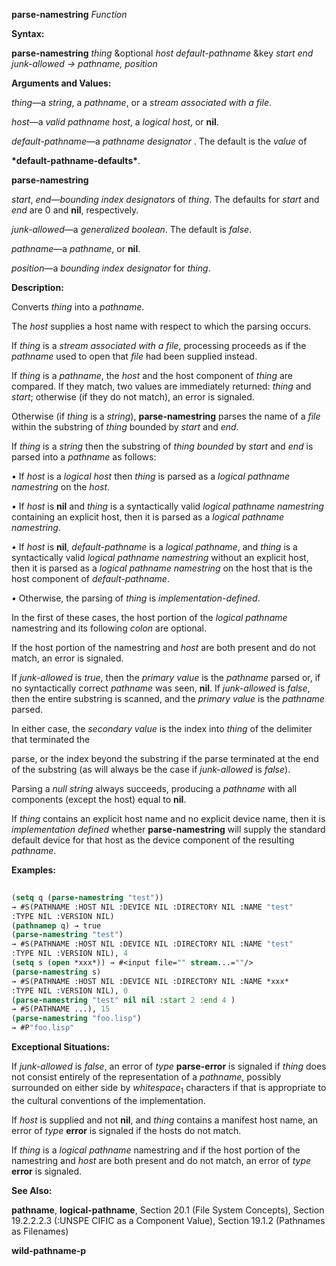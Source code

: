 **parse-namestring** *Function* 



**Syntax:** 



**parse-namestring** *thing* &amp;optional *host default-pathname* &amp;key *start end junk-allowed → pathname, position* 



**Arguments and Values:** 



*thing*—a *string*, a *pathname*, or a *stream associated with a file*. 



*host*—a *valid pathname host*, a *logical host*, or **nil**. 



*default-pathname*—a *pathname designator* . The default is the *value* of 



**\*default-pathname-defaults\***. 







 



 



**parse-namestring** 



*start*, *end*—*bounding index designators* of *thing*. The defaults for *start* and *end* are 0 and **nil**, respectively. 



*junk-allowed*—a *generalized boolean*. The default is *false*. 



*pathname*—a *pathname*, or **nil**. 



*position*—a *bounding index designator* for *thing*. 



**Description:** 



Converts *thing* into a *pathname*. 



The *host* supplies a host name with respect to which the parsing occurs. 



If *thing* is a *stream associated with a file*, processing proceeds as if the *pathname* used to open that *file* had been supplied instead. 



If *thing* is a *pathname*, the *host* and the host component of *thing* are compared. If they match, two values are immediately returned: *thing* and *start*; otherwise (if they do not match), an error is signaled. 



Otherwise (if *thing* is a *string*), **parse-namestring** parses the name of a *file* within the substring of *thing* bounded by *start* and *end*. 



If *thing* is a *string* then the substring of *thing bounded* by *start* and *end* is parsed into a *pathname* as follows: 



*•* If *host* is a *logical host* then *thing* is parsed as a *logical pathname namestring* on the *host*. 



*•* If *host* is **nil** and *thing* is a syntactically valid *logical pathname namestring* containing an explicit host, then it is parsed as a *logical pathname namestring*. 



*•* If *host* is **nil**, *default-pathname* is a *logical pathname*, and *thing* is a syntactically valid *logical pathname namestring* without an explicit host, then it is parsed as a *logical pathname namestring* on the host that is the host component of *default-pathname*. 



*•* Otherwise, the parsing of *thing* is *implementation-defined*. 



In the first of these cases, the host portion of the *logical pathname* namestring and its following *colon* are optional. 



If the host portion of the namestring and *host* are both present and do not match, an error is signaled. 



If *junk-allowed* is *true*, then the *primary value* is the *pathname* parsed or, if no syntactically correct *pathname* was seen, **nil**. If *junk-allowed* is *false*, then the entire substring is scanned, and the *primary value* is the *pathname* parsed. 



In either case, the *secondary value* is the index into *thing* of the delimiter that terminated the 



 



 



parse, or the index beyond the substring if the parse terminated at the end of the substring (as will always be the case if *junk-allowed* is *false*). 



Parsing a *null string* always succeeds, producing a *pathname* with all components (except the host) equal to **nil**. 



If *thing* contains an explicit host name and no explicit device name, then it is *implementation defined* whether **parse-namestring** will supply the standard default device for that host as the device component of the resulting *pathname*. 



**Examples:**
```lisp
 
(setq q (parse-namestring "test")) 
→ #S(PATHNAME :HOST NIL :DEVICE NIL :DIRECTORY NIL :NAME "test" 
:TYPE NIL :VERSION NIL) 
(pathnamep q) → true 
(parse-namestring "test") 
→ #S(PATHNAME :HOST NIL :DEVICE NIL :DIRECTORY NIL :NAME "test" 
:TYPE NIL :VERSION NIL), 4 
(setq s (open *xxx*)) → #<input file="" stream...=""/> 
(parse-namestring s) 
→ #S(PATHNAME :HOST NIL :DEVICE NIL :DIRECTORY NIL :NAME *xxx* 
:TYPE NIL :VERSION NIL), 0 
(parse-namestring "test" nil nil :start 2 :end 4 ) 
→ #S(PATHNAME ...), 15 
(parse-namestring "foo.lisp") 
→ #P"foo.lisp" 

```
**Exceptional Situations:** 



If *junk-allowed* is *false*, an error of *type* **parse-error** is signaled if *thing* does not consist entirely of the representation of a *pathname*, possibly surrounded on either side by *whitespace*<sub>1</sub> characters if that is appropriate to the cultural conventions of the implementation. 



If *host* is supplied and not **nil**, and *thing* contains a manifest host name, an error of *type* **error** is signaled if the hosts do not match. 



If *thing* is a *logical pathname* namestring and if the host portion of the namestring and *host* are both present and do not match, an error of *type* **error** is signaled. 



**See Also:** 



**pathname**, **logical-pathname**, Section 20.1 (File System Concepts), Section 19.2.2.2.3 (:UNSPE CIFIC as a Component Value), Section 19.1.2 (Pathnames as Filenames) 







 



 



**wild-pathname-p** 




